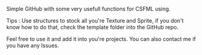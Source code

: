 Simple GitHub with some very usefull functions for CSFML using.

Tips : Use structures to stock all you're Texture and Sprite, if you don't know how to do that, check the template folder into the GitHub repo.

Feel free to use it and add it into you're projects. You can also contact me if you have any Issues.
